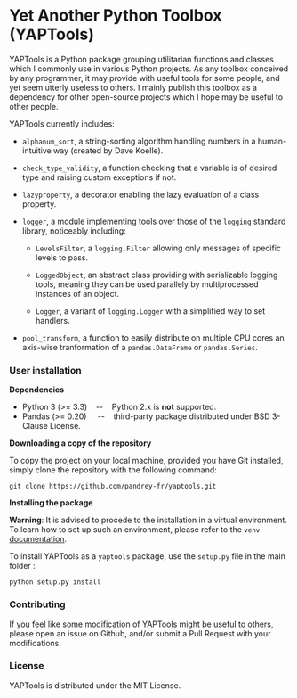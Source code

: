 # Yet Another Python Toolbox (YAPTools)

YAPTools is a Python package grouping utilitarian functions and classes
which I commonly use in various Python projects. As any toolbox conceived
by any programmer, it may provide with useful tools for some people, and
yet seem utterly useless to others. I mainly publish this toolbox as a
dependency for other open-source projects which I hope may be useful to other
people.

YAPTools currently includes:
- `alphanum_sort`, a string-sorting algorithm handling numbers in a
   human-intuitive way (created by Dave Koelle).

- `check_type_validity`, a function checking that a variable is of desired
   type and raising custom exceptions if not.

- `lazyproperty`, a decorator enabling the lazy evaluation of a class property.

- `logger`, a module implementing tools over those of the `logging` standard
   library, noticeably including:
   - `LevelsFilter`, a `logging.Filter` allowing only messages of specific
      levels to pass.

   - `LoggedObject`, an abstract class providing with serializable logging tools,
      meaning they can be used parallely by multiprocessed instances of an object.

   - `Logger`, a variant of `logging.Logger` with a simplified way to set handlers.

- `pool_transform`, a function to easily distribute on multiple CPU cores
   an axis-wise tranformation of a `pandas.DataFrame` or `pandas.Series`.


### User installation

**Dependencies**

- Python 3 (>= 3.3) &nbsp;&nbsp; -- &nbsp;&nbsp; Python 2.x is **not** supported.
- Pandas (>= 0.20) &nbsp;&nbsp;&nbsp; -- &nbsp;&nbsp; third-party package
  distributed under BSD 3-Clause License.

**Downloading a copy of the repository**

To copy the project on your local machine, provided you have Git installed,
simply clone the repository with the following command:

```
git clone https://github.com/pandrey-fr/yaptools.git
```

**Installing the package**

**Warning**: It is advised to procede to the installation in a virtual
environment. To learn how to set up such an environment, please refer to
the `venv` [documentation](https://docs.python.org/3/library/venv.html).

To install YAPTools as a `yaptools` package, use the `setup.py` file in
the main folder :

```
python setup.py install
```

### Contributing

If you feel like some modification of YAPTools might be useful to others,
please open an issue on Github, and/or submit a Pull Request with your
modifications.

### License

YAPTools is distributed under the MIT License.
